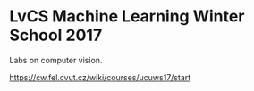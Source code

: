 # LvCS Machine Learning Winter School 2017
Labs on computer vision.

https://cw.fel.cvut.cz/wiki/courses/ucuws17/start